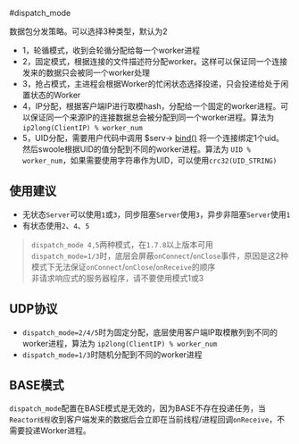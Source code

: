 #dispatch_mode

数据包分发策略。可以选择3种类型，默认为2

* 1，轮循模式，收到会轮循分配给每一个worker进程
* 2，固定模式，根据连接的文件描述符分配worker。这样可以保证同一个连接发来的数据只会被同一个worker处理
* 3，抢占模式，主进程会根据Worker的忙闲状态选择投递，只会投递给处于闲置状态的Worker
* 4，IP分配，根据客户端IP进行取模hash，分配给一个固定的worker进程。可以保证同一个来源IP的连接数据总会被分配到同一个worker进程。算法为 `ip2long(ClientIP) % worker_num`
* 5，UID分配，需要用户代码中调用 $serv-> [bind()](/wiki/page/369.html) 将一个连接绑定1个uid。然后swoole根据UID的值分配到不同的worker进程。算法为 `UID % worker_num`，如果需要使用字符串作为UID，可以使用`crc32(UID_STRING)`

使用建议
----
* 无状态`Server`可以使用`1`或`3`，同步阻塞`Server`使用`3`，异步非阻塞`Server`使用`1`
* 有状态使用`2`、`4`、`5`

> `dispatch_mode 4,5`两种模式，在`1.7.8`以上版本可用  
> `dispatch_mode=1/3`时，底层会屏蔽`onConnect`/`onClose`事件，原因是这2种模式下无法保证`onConnect`/`onClose`/`onReceive`的顺序      
> 非请求响应式的服务器程序，请不要使用模式1或3

UDP协议
-----
* `dispatch_mode=2/4/5`时为固定分配，底层使用客户端IP取模散列到不同的worker进程，算法为 `ip2long(ClientIP) % worker_num`
* `dispatch_mode=1/3`时随机分配到不同的worker进程

BASE模式
-----
`dispatch_mode`配置在BASE模式是无效的，因为BASE不存在投递任务，当`Reactor线程`收到客户端发来的数据后会立即在当前线程/进程回调`onReceive`，不需要投递Worker进程。




